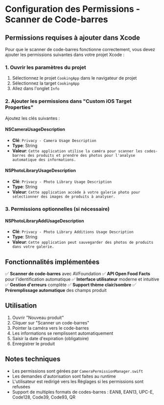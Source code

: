 # Configuration des Permissions - Scanner de Code-barres

## Permissions requises à ajouter dans Xcode

Pour que le scanner de code-barres fonctionne correctement, vous devez ajouter les permissions suivantes dans votre projet Xcode :

### 1. Ouvrir les paramètres du projet
1. Sélectionnez le projet `CookingApp` dans le navigateur de projet
2. Sélectionnez la target `CookingApp`
3. Allez dans l'onglet `Info`

### 2. Ajouter les permissions dans "Custom iOS Target Properties"

Ajoutez les clés suivantes :

#### NSCameraUsageDescription
- **Clé**: `Privacy - Camera Usage Description`
- **Type**: String
- **Valeur**: `Cette application utilise la caméra pour scanner les codes-barres des produits et prendre des photos pour l'analyse automatique des informations.`

#### NSPhotoLibraryUsageDescription  
- **Clé**: `Privacy - Photo Library Usage Description`
- **Type**: String
- **Valeur**: `Cette application accède à votre galerie photo pour sélectionner des images de produits à analyser.`

### 3. Permissions optionnelles (si nécessaire)

#### NSPhotoLibraryAddUsageDescription
- **Clé**: `Privacy - Photo Library Additions Usage Description`  
- **Type**: String
- **Valeur**: `Cette application peut sauvegarder des photos de produits dans votre galerie.`

## Fonctionnalités implémentées

✅ **Scanner de code-barres** avec AVFoundation
✅ **API Open Food Facts** pour l'identification automatique
✅ **Interface utilisateur** moderne et intuitive
✅ **Gestion d'erreurs** complète
✅ **Support thème clair/sombre**
✅ **Préremplissage automatique** des champs produit

## Utilisation

1. Ouvrir "Nouveau produit"
2. Cliquer sur "Scanner un code-barres" 
3. Pointer la caméra vers le code-barres
4. Les informations se remplissent automatiquement
5. Saisir la date d'expiration (obligatoire)
6. Enregistrer le produit

## Notes techniques

- Les permissions sont gérées par `CameraPermissionManager.swift`
- Les demandes d'autorisation sont faites au runtime
- L'utilisateur est redirigé vers les Réglages si les permissions sont refusées
- Support de multiples formats de codes-barres : EAN8, EAN13, UPC-E, Code128, Code39, Code93, QR